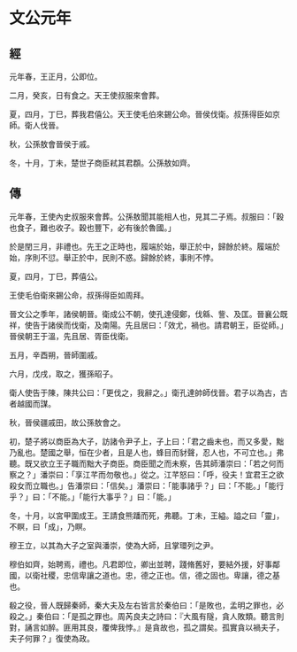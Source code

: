 # 文公元年
## 經

元年春，王正月，公即位。

二月，癸亥，日有食之。天王使叔服來會葬。

夏，四月，丁巳，葬我君僖公。天王使毛伯來錫公命。晉侯伐衛。叔孫得臣如京師。衛人伐晉。

秋，公孫敖會晉侯于戚。

冬，十月，丁未，楚世子商臣弒其君頵。公孫敖如齊。

## 傳

元年春，王使內史叔服來會葬。公孫敖聞其能相人也，見其二子焉。叔服曰：「穀也食子，難也收子。穀也豐下，必有後於魯國。」

於是閏三月，非禮也。先王之正時也，履端於始，舉正於中，歸餘於終。履端於始，序則不愆。舉正於中，民則不惑。歸餘於終，事則不悖。

夏，四月，丁巳，葬僖公。

王使毛伯衛來錫公命，叔孫得臣如周拜。

晉文公之季年，諸侯朝晉。衛成公不朝，使孔達侵鄭，伐緜、訾、及匡。晉襄公既祥，使告于諸侯而伐衛，及南陽。先且居曰：「效尤，禍也。請君朝王，臣從師。」晉侯朝王于溫，先且居、胥臣伐衛。

五月，辛酉朔，晉師圍戚。

六月，戊戌，取之，獲孫昭子。

衛人使告于陳，陳共公曰：「更伐之，我辭之。」衛孔達帥師伐晉。君子以為古，古者越國而謀。

秋，晉侯疆戚田，故公孫敖會之。

初，楚子將以商臣為大子，訪諸令尹子上，子上曰：「君之齒未也，而又多愛，黜乃亂也。楚國之舉，恒在少者，且是人也，蜂目而豺聲，忍人也，不可立也。」弗聽。既又欲立王子職而黜大子商臣。商臣聞之而未察，告其師潘崇曰：「若之何而察之？」潘崇曰：「享江芊而勿敬也。」從之。江芊怒曰：「呼，役夫！宜君王之欲殺女而立職也。」告潘崇曰：「信矣。」潘崇曰：「能事諸乎？」曰：「不能。」「能行乎？」曰：「不能。」「能行大事乎？」曰：「能。」

冬，十月，以宮甲圍成王。王請食熊蹯而死，弗聽。丁未，王縊。謚之曰「靈」，不瞑，曰「成」，乃瞑。

穆王立，以其為大子之室與潘崇，使為大師，且掌環列之尹。

穆伯如齊，始聘焉，禮也。凡君即位，卿出並聘，踐脩舊好，要結外援，好事鄰國，以衛社稷，忠信卑讓之道也。忠，德之正也。信，德之固也。卑讓，德之基也。

殽之役，晉人既歸秦師，秦大夫及左右皆言於秦伯曰：「是敗也，孟明之罪也，必殺之。」秦伯曰：「是孤之罪也。周芮良夫之詩曰：『大風有隧，貪人敗類。聽言則對，誦言如醉。匪用其良，覆俾我悖。』是貪故也，孤之謂矣。孤實貪以禍夫子，夫子何罪？」復使為政。

